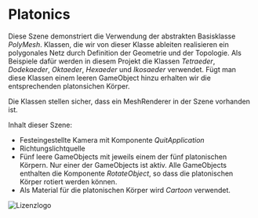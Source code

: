 #  Platonics
Diese Szene demonstriert die Verwendung der abstrakten Basisklasse *PolyMesh*. 
Klassen, die wir von dieser Klasse ableiten realisieren ein polygonales Netz
durch Definition der Geometrie und der Topologie. Als Beispiele dafür
werden in diesem Projekt die Klassen *Tetraeder*, *Dodekaeder*, *Oktaeder*,
*Hexaeder* und *Ikosaeder* verwendet. Fügt man diese Klassen einem leeren GameObject
hinzu erhalten wir die entsprechenden platonsichen Körper.

Die Klassen stellen sicher, dass ein MeshRenderer in der Szene vorhanden ist.


Inhalt dieser Szene:

- Festeingestellte Kamera mit Komponente *QuitApplication*
- Richtungslichtquelle
- Fünf leere GameObjects mit jeweils einem der fünf platonischen Körpern. Nur einer der
GameObjects ist aktiv. Alle GameObjects enthalten die Komponente *RotateObject*, so dass
die platonischen Körper rotiert werden können. 
- Als Material für die platonischen Körper wird *Cartoon* verwendet.

![Lizenzlogo](https://licensebuttons.net/l/by-nc-sa/3.0/de/88x31.png)

